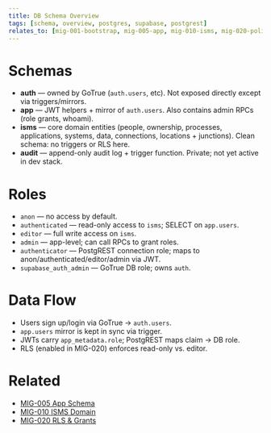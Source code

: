 ```yaml
---
title: DB Schema Overview
tags: [schema, overview, postgres, supabase, postgrest]
relates_to: [mig-001-bootstrap, mig-005-app, mig-010-isms, mig-020-policies, mig-021-admin-grant-fn]
---
```


# Schemas
- **auth** — owned by GoTrue (`auth.users`, etc). Not exposed directly except via triggers/mirrors.  
- **app** — JWT helpers + mirror of `auth.users`. Also contains admin RPCs (role grants, whoami).  
- **isms** — core domain entities (people, ownership, processes, applications, systems, data, connections, locations + junctions). Clean schema: no triggers or RLS here.  
- **audit** — append-only audit log + trigger function. Private; not yet active in dev stack.

# Roles
- `anon` — no access by default.  
- `authenticated` — read-only access to `isms`; SELECT on `app.users`.  
- `editor` — full write access on `isms`.  
- `admin` — app-level; can call RPCs to grant roles.  
- `authenticator` — PostgREST connection role; maps to anon/authenticated/editor/admin via JWT.  
- `supabase_auth_admin` — GoTrue DB role; owns `auth`.

# Data Flow
- Users sign up/login via GoTrue → `auth.users`.  
- `app.users` mirror is kept in sync via trigger.  
- JWTs carry `app_metadata.role`; PostgREST maps claim → DB role.  
- RLS (enabled in MIG-020) enforces read-only vs. editor.

# Related
- [MIG-005 App Schema](mig-005-app.md)  
- [MIG-010 ISMS Domain](mig-010-isms.md)  
- [MIG-020 RLS & Grants](mig-020-policies.md)
